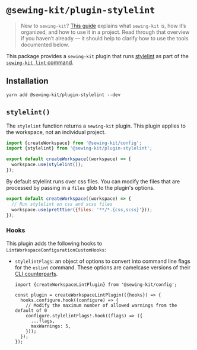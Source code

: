 # `@sewing-kit/plugin-stylelint`

> New to `sewing-kit`? [This guide](TODO) explains what `sewing-kit` is, how it’s organized, and how to use it in a project. Read through that overview if you haven’t already — it should help to clarify how to use the tools documented below.

This package provides a `sewing-kit` plugin that runs [stylelint](https://stylelint.io) as part of the [`sewing-kit lint` command](TODO).

## Installation

```
yarn add @sewing-kit/plugin-stylelint --dev
```

## `stylelint()`

The `stylelint` function returns a `sewing-kit` plugin. This plugin applies to the workspace, not an individual project.

```ts
import {createWorkspace} from '@sewing-kit/config';
import {stylelint} from '@sewing-kit/plugin-stylelint';

export default createWorkspace((workspace) => {
  workspace.use(stylelint());
});
```

By default stylelint runs over css files. You can modify the files that are processed by passing in a `files` glob to the plugin's options.

```js
export default createWorkspace((workspace) => {
  // Run stylelint on css and scss files
  workspace.use(pretttier({files: '**/*.{css,scss}'}));
});
```

### Hooks

This plugin adds the following hooks to `LintWorkspaceConfigurationCustomHooks`:

- `stylelintFlags`: an object of options to convert into command line flags for the `eslint` command. These options are camelcase versions of their [CLI counterparts](https://stylelint.io/user-guide/usage/cli/).

  ```tsx
  import {createWorkspaceLintPlugin} from '@sewing-kit/config';

  const plugin = createWorkspaceLintPlugin(({hooks}) => {
    hooks.configure.hook((configure) => {
      // Modify the maximum number of allowed warnings from the default of 0
      configure.stylelintFlags!.hook((flags) => ({
        ...flags,
        maxWarnings: 5,
      }));
    });
  });
  ```
